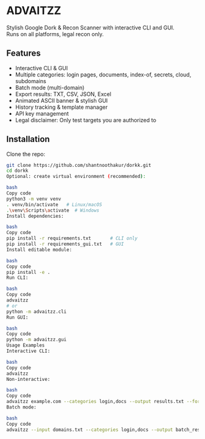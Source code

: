 # ADVAITZZ

Stylish Google Dork & Recon Scanner with interactive CLI and GUI.  
Runs on all platforms, legal recon only.

## Features

- Interactive CLI & GUI
- Multiple categories: login pages, documents, index-of, secrets, cloud, subdomains
- Batch mode (multi-domain)
- Export results: TXT, CSV, JSON, Excel
- Animated ASCII banner & stylish GUI
- History tracking & template manager
- API key management
- Legal disclaimer: Only test targets you are authorized to

## Installation

Clone the repo:

```bash
git clone https://github.com/shantnoothakur/dorkk.git
cd dorkk
Optional: create virtual environment (recommended):

bash
Copy code
python3 -m venv venv
. venv/bin/activate   # Linux/macOS
.\venv\Scripts\activate  # Windows
Install dependencies:

bash
Copy code
pip install -r requirements.txt       # CLI only
pip install -r requirements_gui.txt   # GUI
Install editable module:

bash
Copy code
pip install -e .
Run CLI:

bash
Copy code
advaitzz
# or
python -m advaitzz.cli
Run GUI:

bash
Copy code
python -m advaitzz.gui
Usage Examples
Interactive CLI:

bash
Copy code
advaitzz
Non-interactive:

bash
Copy code
advaitzz example.com --categories login,docs --output results.txt --format txt
Batch mode:

bash
Copy code
advaitzz --input domains.txt --categories login,docs --output batch_results.txt
